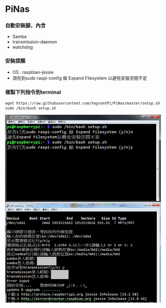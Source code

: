 # PiNas
### 自動安裝腳，內含
* Samba
* transmission-daemon
* watchdog

### 安裝提醒
* OS : raspbian-jessie
* 須先到sudo raspi-config 做 Expand Filesystem 以避免安裝空間不足

### 複製下列指令到terminal
	wget https://raw.githubusercontent.com/VagrantPi/PiNas/master/setup.sh
	sudo /bin/bash setup.sh

![github](https://github.com/VagrantPi/PiNas/blob/master/picture/1.png)
![github](https://github.com/VagrantPi/PiNas/blob/master/picture/2.png)

